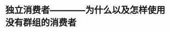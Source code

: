 独立消费者————为什么以及怎样使用没有群组的消费者
================================================================================
